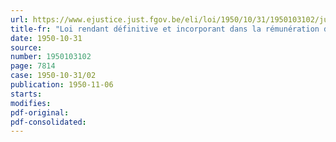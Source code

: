 ```yaml
---
url: https://www.ejustice.just.fgov.be/eli/loi/1950/10/31/1950103102/justel
title-fr: "Loi rendant définitive et incorporant dans la rémunération des travailleurs les majorations de salaire prévues par la loi du 6 juillet 1948 octroyant une majoration de salaire en contrepartie de certaines allocations compensatoires"
date: 1950-10-31
source:
number: 1950103102
page: 7814
case: 1950-10-31/02
publication: 1950-11-06
starts:
modifies:
pdf-original:
pdf-consolidated:
---
```


